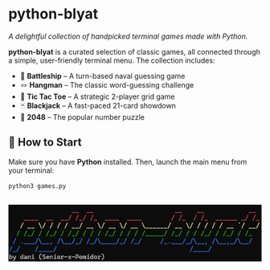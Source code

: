 # python-blyat

*A delightful collection of handpicked terminal games made with Python.*

**python-blyat** is a curated selection of classic games, all connected through a simple, user-friendly terminal menu. The collection includes:

- 🚢 **Battleship** – A turn-based naval guessing game  
- 🪢 **Hangman** – The classic word-guessing challenge  
- 🎯 **Tic Tac Toe** – A strategic 2-player grid game
- 🃏 **Blackjack** – A fast-paced 21-card showdown
- 🔢 **2048** – The popular number puzzle


## 🚀 How to Start

Make sure you have **Python** installed. Then, launch the main menu from your terminal:

```bash
python3 games.py
```
##

![python-blyat](images/python-blyat.png)